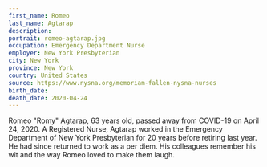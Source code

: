 ```yaml
---
first_name: Romeo
last_name: Agtarap
description: 
portrait: romeo-agtarap.jpg
occupation: Emergency Department Nurse
employer: New York Presbyterian
city: New York
province: New York
country: United States
source: https://www.nysna.org/memoriam-fallen-nysna-nurses
birth_date: 
death_date: 2020-04-24
---
```


Romeo "Romy" Agtarap, 63 years old, passed away from COVID-19 on April 24, 2020. A Registered Nurse, Agtarap worked in the Emergency Department of New York Presbyterian for 20 years before retiring last year. He had since returned to work as a per diem. His colleagues remember his wit and the way Romeo loved to make them laugh.